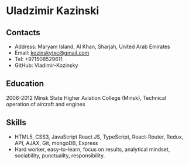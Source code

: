 Uladzimir Kazinski
===============

Contacts
--------
+ Address: Maryam Island, Al Khan, Sharjah, United Arab Emirates
+ Email: kozinskytxc@gmail.com
+ Tel: +971508529611
+ GitHub: Vladimir-Kozinsky

Education
---------
2006-2012
Minsk State Higher Aviation College (Minsk),
Technical operation of aircraft and engines

Skills
------
+ HTML5, CSS3, JavaScript React JS, TypeScript, React-Router, Redux, API, AJAX, Git, mongoDB, Express
+ Hard worker, easy-to-learn, focus on results, analytical mindset, sociability, punctuality, responsibility.
